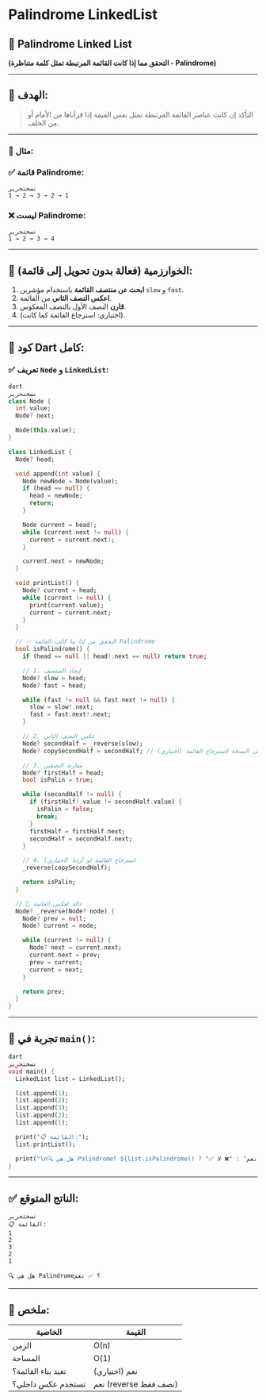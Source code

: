 # Palindrome LinkedList

## 🔁 Palindrome Linked List

**(التحقق مما إذا كانت القائمة المرتبطة تمثل كلمة متناظرة - Palindrome)**

---

## 🎯 الهدف:

> التأكد إن كانت عناصر القائمة المرتبطة تمثل نفس القيمة إذا قرأناها من الأمام أو من الخلف.
> 

---

### 📘 مثال:

### ✅ قائمة Palindrome:

```
نسختحرير
1 → 2 → 3 → 2 → 1

```

### ❌ ليست Palindrome:

```
نسختحرير
1 → 2 → 3 → 4

```

---

## 🧠 الخوارزمية (فعالة بدون تحويل إلى قائمة):

1. **ابحث عن منتصف القائمة** باستخدام مؤشرين `slow` و `fast`.
2. **اعكس النصف الثاني** من القائمة.
3. **قارن** النصف الأول بالنصف المعكوس.
4. (اختياري: استرجاع القائمة كما كانت).

---

## 🔧 كود Dart كامل:

### ✅ تعريف `Node` و `LinkedList`:

```dart
dart
نسختحرير
class Node {
  int value;
  Node? next;

  Node(this.value);
}

class LinkedList {
  Node? head;

  void append(int value) {
    Node newNode = Node(value);
    if (head == null) {
      head = newNode;
      return;
    }

    Node current = head!;
    while (current.next != null) {
      current = current.next!;
    }

    current.next = newNode;
  }

  void printList() {
    Node? current = head;
    while (current != null) {
      print(current.value);
      current = current.next;
    }
  }

  // ✅ التحقق من إذا ما كانت القائمة Palindrome
  bool isPalindrome() {
    if (head == null || head!.next == null) return true;

    // 1. إيجاد المنتصف
    Node? slow = head;
    Node? fast = head;

    while (fast != null && fast.next != null) {
      slow = slow!.next;
      fast = fast.next!.next;
    }

    // 2. عكس النصف الثاني
    Node? secondHalf = _reverse(slow);
    Node? copySecondHalf = secondHalf; // للحفاظ على النسخة لاسترجاع القائمة (اختياري)

    // 3. مقارنة النصفين
    Node? firstHalf = head;
    bool isPalin = true;

    while (secondHalf != null) {
      if (firstHalf!.value != secondHalf.value) {
        isPalin = false;
        break;
      }
      firstHalf = firstHalf.next;
      secondHalf = secondHalf.next;
    }

    // 4. استرجاع القائمة لو أردنا (اختياري)
    _reverse(copySecondHalf);

    return isPalin;
  }

  // 🔁 دالة لعكس القائمة
  Node? _reverse(Node? node) {
    Node? prev = null;
    Node? current = node;

    while (current != null) {
      Node? next = current.next;
      current.next = prev;
      prev = current;
      current = next;
    }

    return prev;
  }
}

```

---

## 🧪 تجربة في `main()`:

```dart
dart
نسختحرير
void main() {
  LinkedList list = LinkedList();

  list.append(1);
  list.append(2);
  list.append(3);
  list.append(2);
  list.append(1);

  print("📋 القائمة:");
  list.printList();

  print("\n🔍 هل هي Palindrome؟ ${list.isPalindrome() ? "✅ نعم" : "❌ لا"}");
}

```

---

## ✅ الناتج المتوقع:

```
نسختحرير
📋 القائمة:
1
2
3
2
1

🔍 هل هي Palindrome؟ ✅ نعم

```

---

## 📌 ملخص:

| الخاصية | القيمة |
| --- | --- |
| الزمن | O(n) |
| المساحة | O(1) |
| تعيد بناء القائمة؟ | نعم (اختياري) |
| تستخدم عكس داخلي؟ | نعم (reverse نصف فقط) |